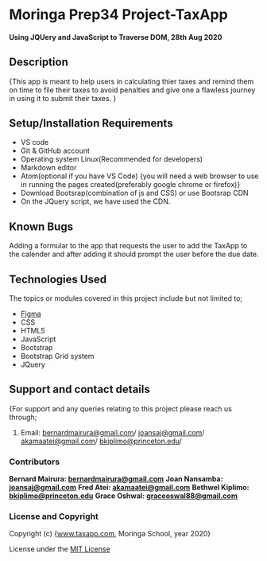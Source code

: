<!--headings-->

# Moringa Prep34 Project-TaxApp

#### Using JQUery and JavaScript to Traverse DOM, 28th Aug 2020

## Description

{This app is meant to help users in calculating thier taxes
and remind them on time to file their taxes to avoid penalties and give one a flawless journey in using it to submit their taxes.
 }

## Setup/Installation Requirements

* VS code 
* Git & GitHub account
* Operating system Linux(Recommended for developers)
* Markdown editor
* Atom(optional if you have VS Code)
{you will need a web browser to use in running the pages created(preferably google chrome or firefox)}
* Download Bootsrap(combination of js and CSS) or use Bootsrap CDN
* On the JQuery script, we have used the CDN.

## Known Bugs

 Adding a formular to the app that requests the user to add the TaxApp to the calender and after adding it should prompt the user before the due date.

## Technologies Used

The topics or modules covered in this project include but not limited to;

* [Figma](https://www.figma.com/file/ydMIiZzNVtIDOCfBTOjOWL/TaxApp?node-id=0%3A1)
* CSS
* HTML5
* JavaScript
* Bootstrap
* Bootstrap Grid system
* JQuery

## Support and contact details

{For support and any queries relating to this project please reach us through;

1. Email: bernardmairura@gmail.com/ joansaj@gmail.com/     akamaatei@gmail.com/ bkiplimo@princeton.edu/


### Contributors

 **Bernard Mairura: <bernardmairura@gmail.com>**
 **Joan Nansamba: <joansaj@gmail.com>**
 **Fred Atei: <akamaatei@gmail.com>**
 **Bethwel Kiplimo: <bkiplimo@princeton.edu>**
 **Grace Oshwal: <graceoswal88@gmail.com>**

### License and Copyright

Copyright (c) {www.taxapp.com, Moringa School, year 2020}

License under the [MIT License](LICENSE)